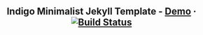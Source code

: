 <p align="center">
    <h2 align="center">Indigo Minimalist Jekyll Template - <a href="http://sergiokopplin.github.io/indigo/">Demo</a> · <a href="https://travis-ci.org/sergiokopplin/indigo"><img src="https://camo.githubusercontent.com/5393485b732749b3499264168fa8af60166071e8/68747470733a2f2f7472617669732d63692e6f72672f73657267696f6b6f70706c696e2f696e6469676f2e7376673f6272616e63683d67682d7061676573" alt="Build Status" data-canonical-src="https://travis-ci.org/sergiokopplin/indigo.svg?branch=gh-pages" style="max-width:100%;"></a></h2>
</p>


